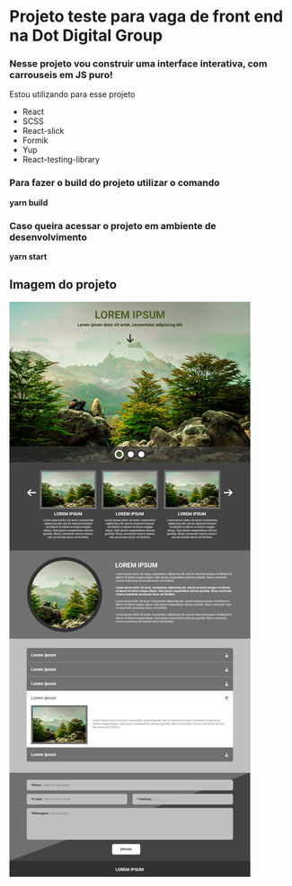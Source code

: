 # Projeto teste para vaga de front end na Dot Digital Group

### Nesse projeto vou construir uma interface interativa, com carrouseis em JS puro!

Estou utilizando para esse projeto

<ul>
    <li>React</li>
    <li>SCSS</li>
    <li>React-slick</li>
    <li>Formik</li>
    <li>Yup</li>
    <li>React-testing-library</li>
</ul>

### Para fazer o build do projeto utilizar o comando

**yarn build**

### Caso queira acessar o projeto em ambiente de desenvolvimento
**yarn start**

## Imagem do projeto

<img src="./src/assets/full-project.png">
